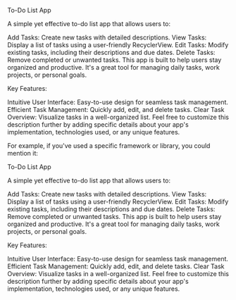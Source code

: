 To-Do List App

A simple yet effective to-do list app that allows users to:

Add Tasks: Create new tasks with detailed descriptions.
View Tasks: Display a list of tasks using a user-friendly RecyclerView.
Edit Tasks: Modify existing tasks, including their descriptions and due dates.
Delete Tasks: Remove completed or unwanted tasks.
This app is built to help users stay organized and productive. It's a great tool for managing daily tasks, work projects, or personal goals.

Key Features:

Intuitive User Interface: Easy-to-use design for seamless task management.
Efficient Task Management: Quickly add, edit, and delete tasks.
Clear Task Overview: Visualize tasks in a well-organized list.
Feel free to customize this description further by adding specific details about your app's implementation, technologies used, or any unique features.

For example, if you've used a specific framework or library, you could mention it:

To-Do List App

A simple yet effective to-do list app that allows users to:

Add Tasks: Create new tasks with detailed descriptions.
View Tasks: Display a list of tasks using a user-friendly RecyclerView.
Edit Tasks: Modify existing tasks, including their descriptions and due dates.
Delete Tasks: Remove completed or unwanted tasks.
This app is built to help users stay organized and productive. It's a great tool for managing daily tasks, work projects, or personal goals.

Key Features:

Intuitive User Interface: Easy-to-use design for seamless task management.
Efficient Task Management: Quickly add, edit, and delete tasks.
Clear Task Overview: Visualize tasks in a well-organized list.
Feel free to customize this description further by adding specific details about your app's implementation, technologies used, or any unique features.




